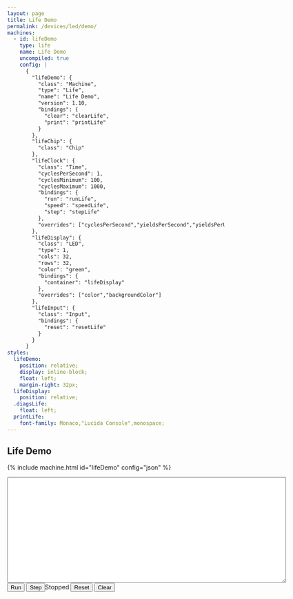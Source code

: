 ```yaml
---
layout: page
title: Life Demo
permalink: /devices/led/demo/
machines:
  - id: lifeDemo
    type: life
    name: Life Demo
    uncompiled: true
    config: |
      {
        "lifeDemo": {
          "class": "Machine",
          "type": "Life",
          "name": "Life Demo",
          "version": 1.10,
          "bindings": {
            "clear": "clearLife",
            "print": "printLife"
          }
        },
        "lifeChip": {
          "class": "Chip"
        },
        "lifeClock": {
          "class": "Time",
          "cyclesPerSecond": 1,
          "cyclesMinimum": 100,
          "cyclesMaximum": 1000,
          "bindings": {
            "run": "runLife",
            "speed": "speedLife",
            "step": "stepLife"
          },
          "overrides": ["cyclesPerSecond","yieldsPerSecond","yieldsPerUpdate"]
        },
        "lifeDisplay": {
          "class": "LED",
          "type": 1,
          "cols": 32,
          "rows": 32,
          "color": "green",
          "bindings": {
            "container": "lifeDisplay"
          },
          "overrides": ["color","backgroundColor"]
        },
        "lifeInput": {
          "class": "Input",
          "bindings": {
            "reset": "resetLife"
          }
        }
      }
styles:
  lifeDemo:
    position: relative;
    display: inline-block;
    float: left;
    margin-right: 32px;
  lifeDisplay:
    position: relative;
  .diagsLife:
    float: left;
  printLife:
    font-family: Monaco,"Lucida Console",monospace;
---
```


Life Demo
---------

{% include machine.html id="lifeDemo" config="json" %}

<div id="lifeDemo">
  <div id="lifeDisplay"></div>
</div>
<div class="diagsLife">
  <div>
    <textarea id="printLife" cols="78" rows="16"></textarea>
  </div>
  <button id="runLife">Run</button>
  <button id="stepLife">Step</button><span id="speedLife">Stopped</span>
  <button id="resetLife">Reset</button>
  <button id="clearLife">Clear</button>
</div>

